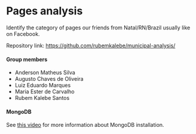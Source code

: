 # Pages analysis
Identify the category of pages our friends from Natal/RN/Brazil usually like on Facebook.

Repository link: https://github.com/rubemkalebe/municipal-analysis/

#### Group members
- Anderson Matheus Silva
- Augusto Chaves de Oliveira
- Luiz Eduardo Marques
- Maria Ester de Carvalho
- Rubem Kalebe Santos

#### MongoDB

See <a href="https://www.youtube.com/watch?v=K_5mj3-_uJQ">this video</a> for more information about MongoDB installation.
